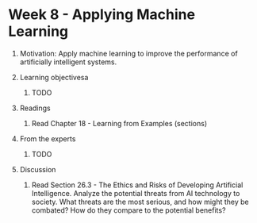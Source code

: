 # Week 8 - Applying Machine Learning

1. Motivation: Apply machine learning to improve the performance of artificially intelligent systems.

1. Learning objectivesa

    1. TODO

1. Readings

    1. Read Chapter 18 - Learning from Examples (sections)

1. From the experts

    1. TODO

1. Discussion

    1. Read Section 26.3 - The Ethics and Risks of Developing Artificial Intelligence.  Analyze the potential threats from AI technology to society.  What threats are the most serious, and how might they be combated?  How do they compare to the potential benefits?
